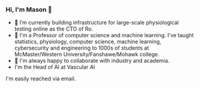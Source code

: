 ### Hi, I'm Mason 👋


- 🔭 I’m currently building infrastructure for large-scale physiological testing online as the CTO of Ro.
- 🌱 I'm a Professor of computer science and machine learning. I’ve taught statistics, physiology, computer science, machine learning, cybersecurity and engineering to 1000s of students at McMaster/Western University/Fanshawe/Mohawk college.
- 👯 I'm always happy to collaborate with industry and academia.
- I'm the Head of AI at Vascular AI

I'm easily reached via email.
